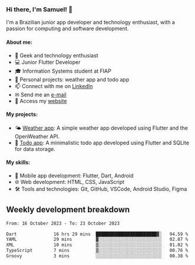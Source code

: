 ### Hi there, I'm Samuel! 👋

I'm a Brazilian junior app developer and technology enthusiast, with a passion for computing and software development.

#### About me:

- 🌟 Geek and technology enthusiast
- 💻 Junior Flutter Developer
- 🎓 Information Systems student at FIAP
- 🔭 Personal projects: weather app and todo app
- 📫 Connect with me on [LinkedIn](https://www.linkedin.com/in/samuel-s-marques/)
- ✉ Send me an [e-mail](mailto:samuel.s.marques@protonmail.com)
- 🔗 Access my [website](https://samuel-marques.me/)

#### My projects:

- 🌤️ [Weather app](https://github.com/samuel-s-marques/weather-app): A simple weather app developed using Flutter and the OpenWeather API.
- 📝 [Todo app](https://github.com/samuel-s-marques/todo-app): A minimalistic todo app developed using Flutter and SQLite for data storage.

#### My skills:

- 📱 Mobile app development: Flutter, Dart, Android
- 🌐 Web development: HTML, CSS, JavaScript
- 🛠️ Tools and technologies: Git, GitHub, VSCode, Android Studio, Figma

## Weekly development breakdown
<!--START_SECTION:waka-->

```txt
From: 16 October 2023 - To: 23 October 2023

Dart              16 hrs 29 mins  ███████████████████████▓░   94.59 %
YAML              29 mins         ▓░░░░░░░░░░░░░░░░░░░░░░░░   02.87 %
XML               10 mins         ▒░░░░░░░░░░░░░░░░░░░░░░░░   01.02 %
TypeScript        7 mins          ▒░░░░░░░░░░░░░░░░░░░░░░░░   00.76 %
Groovy            3 mins          ░░░░░░░░░░░░░░░░░░░░░░░░░   00.38 %
```

<!--END_SECTION:waka-->
